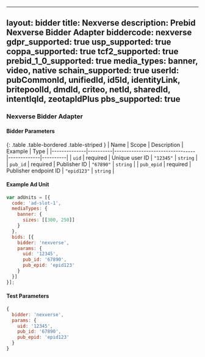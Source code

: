 
---
layout: bidder
title: Nexverse
description: Prebid Nexverse Bidder Adapter
biddercode: nexverse
gdpr_supported: true
usp_supported: true
coppa_supported: true
tcf2_supported: true
prebid_1_0_supported: true
media_types: banner, video, native
schain_supported: true
userId: pubCommonId, unifiedId, id5Id, identityLink, britepoolId, dmdId, criteo, netId, sharedId, intentIqId, zeotapIdPlus
pbs_supported: true
---

### Nexverse Bidder Adapter

#### Bidder Parameters

{: .table .table-bordered .table-striped }
| Name         | Scope    | Description                     | Example     | Type     |
|--------------|----------|---------------------------------|-------------|----------|
| `uid`        | required | Unique user ID                  | `"12345"`   | `string` |
| `pub_id`     | required | Publisher ID                    | `"67890"`   | `string` |
| `pub_epid`   | required | Publisher endpoint ID           | `"epid123"` | `string` |

#### Example Ad Unit

```javascript
var adUnits = [{
  code: 'ad-slot-1',
  mediaTypes: {
    banner: {
      sizes: [[300, 250]]
    }
  },
  bids: [{
    bidder: 'nexverse',
    params: {
      uid: '12345',
      pub_id: '67890',
      pub_epid: 'epid123'
    }
  }]
}];
```

#### Test Parameters

```javascript
{
  bidder: 'nexverse',
  params: {
    uid: '12345',
    pub_id: '67890',
    pub_epid: 'epid123'
  }
}
```
